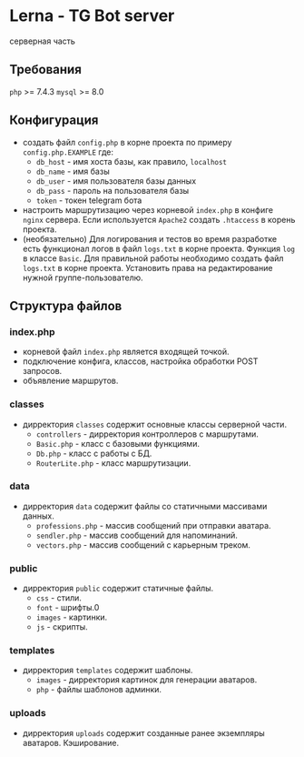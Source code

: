 # Lerna - TG Bot server
серверная часть


## Требования
`php` >= 7.4.3 `mysql` >= 8.0


## Конфигурация
- создать файл `config.php` в корне проекта по примеру `config.php.EXAMPLE` где:
    - `db_host` - имя хоста базы, как правило, `localhost`
    - `db_name` - имя базы
    - `db_user` - имя пользователя базы данных
    - `db_pass` - пароль на пользователя базы
    - `token` - токен telegram бота
- настроить маршрутизацию через корневой `index.php` в конфиге `nginx` сервера. Если используется `Apache2` создать `.htaccess` в корень проекта.
- (необязательно) Для логирования и тестов во время разработке есть функционал логов в файл `logs.txt` в корне проекта. Функция `log` в классе `Basic`. Для правильной работы необходимо создать файл `logs.txt` в корне проекта. Установить права на редактирование нужной группе-пользователю.


## Структура файлов

### index.php
- корневой файл `index.php` является входящей точкой.
- подключение конфига, классов, настройка обработки POST запросов.
- объявление маршрутов.

### classes 
- дирректория `classes` содержит основные классы серверной части.
    - `controllers` - дирректория контроллеров с маршрутами.
    - `Basic.php` - класс с базовыми функциями.
    - `Db.php` - класс с работы с БД.
    - `RouterLite.php` - класс маршрутизации.

### data
- дирректория `data` содержит файлы со статичными массивами данных.
    - `professions.php` - массив сообщений при отправки аватара.
    - `sendler.php` - массив сообщений для напоминаний.
    - `vectors.php` - массив сообщений с карьерным треком.

### public
- дирректория `public` содержит статичные файлы.
    - `css` - стили.
    - `font` - шрифты.0
    - `images` - картинки.
    - `js` - скрипты.

### templates
- дирректория `templates` содержит шаблоны.
    - `images` - дирректория картинок для генерации аватаров.
    - `php` -  файлы шаблонов админки.
    
### uploads
- дирректория `uploads` содержит созданные ранее экземпляры аватаров. Кэширование.
